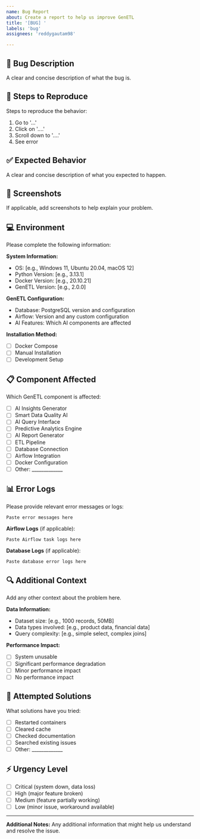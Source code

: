 ```yaml
---
name: Bug Report
about: Create a report to help us improve GenETL
title: '[BUG] '
labels: 'bug'
assignees: 'reddygautam98'

---
```


## 🐛 Bug Description
A clear and concise description of what the bug is.

## 🔄 Steps to Reproduce
Steps to reproduce the behavior:
1. Go to '...'
2. Click on '....'
3. Scroll down to '....'
4. See error

## ✅ Expected Behavior
A clear and concise description of what you expected to happen.

## 📸 Screenshots
If applicable, add screenshots to help explain your problem.

## 💻 Environment
Please complete the following information:

**System Information:**
- OS: [e.g., Windows 11, Ubuntu 20.04, macOS 12]
- Python Version: [e.g., 3.13.1]
- Docker Version: [e.g., 20.10.21]
- GenETL Version: [e.g., 2.0.0]

**GenETL Configuration:**
- Database: PostgreSQL version and configuration
- Airflow: Version and any custom configuration
- AI Features: Which AI components are affected

**Installation Method:**
- [ ] Docker Compose
- [ ] Manual Installation
- [ ] Development Setup

## 📋 Component Affected
Which GenETL component is affected:
- [ ] AI Insights Generator
- [ ] Smart Data Quality AI
- [ ] AI Query Interface
- [ ] Predictive Analytics Engine
- [ ] AI Report Generator
- [ ] ETL Pipeline
- [ ] Database Connection
- [ ] Airflow Integration
- [ ] Docker Configuration
- [ ] Other: _____________

## 📊 Error Logs
Please provide relevant error messages or logs:

```
Paste error messages here
```

**Airflow Logs** (if applicable):
```
Paste Airflow task logs here
```

**Database Logs** (if applicable):
```
Paste database error logs here
```

## 🔍 Additional Context
Add any other context about the problem here.

**Data Information:**
- Dataset size: [e.g., 1000 records, 50MB]
- Data types involved: [e.g., product data, financial data]
- Query complexity: [e.g., simple select, complex joins]

**Performance Impact:**
- [ ] System unusable
- [ ] Significant performance degradation
- [ ] Minor performance impact
- [ ] No performance impact

## 🧪 Attempted Solutions
What solutions have you tried:
- [ ] Restarted containers
- [ ] Cleared cache
- [ ] Checked documentation
- [ ] Searched existing issues
- [ ] Other: _____________

## ⚡ Urgency Level
- [ ] Critical (system down, data loss)
- [ ] High (major feature broken)
- [ ] Medium (feature partially working)
- [ ] Low (minor issue, workaround available)

---

**Additional Notes:**
Any additional information that might help us understand and resolve the issue.